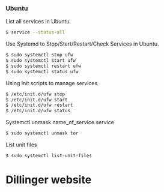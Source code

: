 ### Ubuntu

List all services in Ubuntu.

```sh
$ service --status-all
```

Use Systemd to Stop/Start/Restart/Check Services in Ubuntu.

```sh
$ sudo systemctl stop ufw
$ sudo systemctl start ufw
$ sudo systemctl restart ufw
$ sudo systemctl status ufw
```

Using Init scripts to manage services

```sh
$ /etc/init.d/ufw stop
$ /etc/init.d/ufw start
$ /etc/init.d/ufw restart
$ /etc/init.d/ufw status
```


Systemctl unmask name_of_service.service 

```sh
$ sudo systemctl unmask tor
```

List unit files

```sh
$ sudo systemctl list-unit-files
```


# Dillinger website
